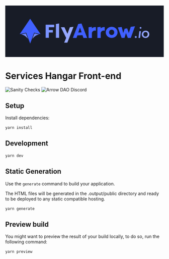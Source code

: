 ![Arrow Banner](https://github.com/Arrow-air/tf-github/raw/main/src/templates/doc-banner-services.png)

# Services Hangar Front-end

![Sanity Checks](https://github.com/arrow-air/web-services-hangar/actions/workflows/sanity_checks.yml/badge.svg?branch=main)
![Arrow DAO Discord](https://img.shields.io/discord/853833144037277726?style=plastic)

## Setup

Install dependencies:

```bash
yarn install
```

## Development

```bash
yarn dev
```

## Static Generation

Use the `generate` command to build your application.

The HTML files will be generated in the .output/public directory and ready to be deployed to any static compatible hosting.

```bash
yarn generate
```

## Preview build

You might want to preview the result of your build locally, to do so, run the following command:

```bash
yarn preview
```
